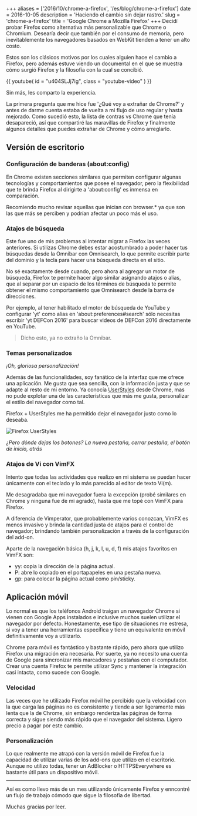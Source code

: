 +++
aliases = ['2016/10/chrome-a-firefox', '/es/blog/chrome-a-firefox']
date = 2016-10-05
description = 'Haciendo el cambio sin dejar rastro.'
slug = 'chrome-a-firefox'
title = 'Google Chrome a Mozilla Firefox'
+++
Decidí probar Firefox como alternativa más personalizable que Chrome o Chromium. Desearía decir que también por el consumo de memoria, pero inevitablemente los navegadores basados en WebKit tienden a tener un alto costo.<!-- more -->

Estos son los clásicos motivos por los cuales alguien hace el cambio a Firefox, pero además estuve viendo un documental en el que se muestra cómo surgió Firefox y la filosofía con la cual se concibió.

{{ youtube( id = "u404SLJj7ig", class = "youtube-video" ) }}

Sin más, les comparto la experiencia.

La primera pregunta que me hice fue '¿Qué voy a extrañar de Chrome?' y antes de darme cuenta estaba de vuelta a mi flujo de uso regular y hasta mejorado. Como sucedió esto, la lista de contras vs Chrome que tenía desapareció, así que compartiré las maravillas de Firefox y finalmente algunos detalles que puedes extrañar de Chrome y cómo arreglarlo.

## Versión de escritorio

### Configuración de banderas (about:config)

En Chrome existen secciones similares que permiten configurar algunas tecnologías y comportamientos que posee el navegador, pero la flexibilidad que te brinda Firefox al dirigirte a 'about:config' es inmensa en comparación. 

Recomiendo mucho revisar aquellas que inician con browser.\* ya que son las que más se perciben y podrían afectar un poco más el uso.

### Atajos de búsqueda

Este fue uno de mis problemas al intentar migrar a Firefox las veces anteriores. Si utilizas Chrome debes estar acostumbrado a poder hacer tus búsquedas desde la Omnibar con Omnisearch, lo que permite escribir parte del dominio y la tecla <tab> para hacer una búsqueda directa en el sitio.

No sé exactamente desde cuando, pero ahora al agregar un motor de búsqueda, Firefox te permite hacer algo similar asignando atajos o alias, que al separar por un espacio de los términos de búsqueda te permite obtener el mismo comportamiento que Omnisearch desde la barra de direcciones.

Por ejemplo, al tener habilitado el motor de búsqueda de YouTube y configurar 'yt' como alias en 'about:preferences#search' sólo necesitas escribir 'yt DEFCon 2016' para buscar videos de DEFCon 2016 directamente en YouTube.

> Dicho esto, ya no extraño la Omnibar.

### Temas personalizados

*¡Oh, gloriosa personalización!*

Además de las funcionalidades, soy fanático de la interfaz que me ofrece una aplicación. Me gusta que sea sencilla, con la información justa y que se adapte al resto de mi entorno. Ya conocía [UserStyles](https://userstyles.org) desde Chrome, mas no pude explotar una de las características que más me gusta, personalizar el estilo del navegador como tal.

Firefox + UserStyles me ha permitido dejar el navegador justo como lo deseaba. 

![Firefox UserStyles](/img/2016/10/firefox_userstyles.png)

*¿Pero dónde dejas los botones? La nueva pestaña, cerrar pestaña, el botón de inicio, atrás*

### Atajos de Vi con VimFX

Intento que todas las actividades que realizo en mi sistema se puedan hacer únicamente con el teclado y lo más parecido al editor de texto Vi(m).

Me desagradaba que mi navegador fuera la excepción (probé similares en Chrome y ninguna fue de mi agrado), hasta que me topé con VimFX para Firefox.

A diferencia de Vimperator, que probablemente varios conozcan, VimFX es menos invasivo y brinda la cantidad justa de atajos para el control de navegador; brindando también personalización a través de la configuración del add-on.

Aparte de la navegación básica (h, j, k, l, u, d, f) mis atajos favoritos en VimFX son:

- yy: copia la dirección de la página actual.
- P: abre lo copiado en el portapapeles en una pestaña nueva.
- gp: para colocar la página actual como pin/sticky.

## Aplicación móvil

Lo normal es que los teléfonos Android traigan un navegador Chrome si vienen con Google Apps instalados e inclusive muchos suelen utilizar el navegador por defecto. Honestamente, ese tipo de situaciones me estresa, si voy a tener una herramientas específica y tiene un equivalente en móvil definitivamente voy a utilizarlo.

Chrome para móvil es fantástico y bastante rápido, pero ahora que utilizo Firefox una migración era necesaria. Por suerte, ya no necesito una cuenta de Google para sincronizar mis marcadores y pestañas con el computador. Crear una cuenta Firefox te permite utilizar Sync y mantener la integración casi intacta, como sucede con Google.

### Velocidad

Las veces que he utilizado Firefox móvil he percibido que la velocidad con la que carga las páginas no es consistente y tiende a ser ligeramente más lenta que la de Chrome, sin embargo renderiza las páginas de forma correcta y sigue siendo más rápido que el navegador del sistema. Ligero precio a pagar por este cambio.

### Personalización

Lo que realmente me atrapó con la versión móvil de Firefox fue la capacidad de utilizar varias de los add-ons que utilizo en el escritorio. Aunque no utilizo todas, tener un AdBlocker o HTTPSEverywhere es bastante útil para un dispositivo móvil.

- - - -

Así es como llevo más de un mes utilizando únicamente Firefox y enncontré un flujo de trabajo cómodo que sigue la filosofía de libertad.

Muchas gracias por leer.

